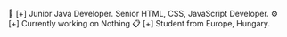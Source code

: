 🎩 [+] Junior Java Developer. Senior HTML, CSS, JavaScript Developer. 
⚙️ [+] Currently working on Nothing
📋 [+] Student from Europe, Hungary.
